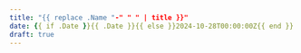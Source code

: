 ```yaml
---
title: "{{ replace .Name "-" " " | title }}"
date: {{ if .Date }}{{ .Date }}{{ else }}2024-10-28T00:00:00Z{{ end }}
draft: true
---
```

